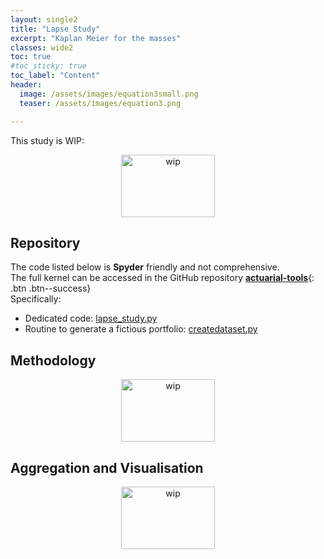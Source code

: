 ```yaml
---
layout: single2
title: "Lapse Study"
excerpt: "Kaplan Meier for the masses"
classes: wide2
toc: true
#toc_sticky: true
toc_label: "Content"
header:
  image: /assets/images/equation3small.png
  teaser: /assets/images/equation3.png

---
```


This study is WIP:
<div>
 <p align="center">
   <img src="{{site.baseurl}}/assets/images/wip_small.jpg" alt="wip"
 	   title="Under Construction" width="150" height="100" />
 </p>
</div>


## Repository

The code listed below is **Spyder** friendly and not comprehensive.   
The full kernel can be accessed in the GitHub repository [**actuarial-tools**](https://github.com/wiloo82/actuarial-tools/){: .btn .btn--success}   
Specifically:
* Dedicated code: [lapse_study.py](https://github.com/wiloo82/actuarial-tools/blob/master/lapse_study.py)
* Routine to generate a fictious portfolio: [createdataset.py](https://github.com/wiloo82/actuarial-tools/blob/master/createdataset.py)


## Methodology

<div>
 <p align="center">
   <img src="{{site.baseurl}}/assets/images/wip_small.jpg" alt="wip"
 	   title="Under Construction" width="150" height="100" />
 </p>
</div>


## Aggregation and Visualisation

<div>
 <p align="center">
   <img src="{{site.baseurl}}/assets/images/wip_small.jpg" alt="wip"
 	   title="Under Construction" width="150" height="100" />
 </p>
</div>
